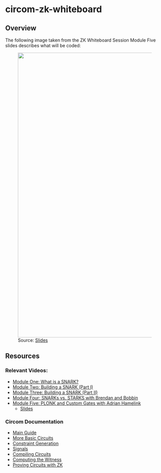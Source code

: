 # circom-zk-whiteboard
## Overview
The following image taken from the ZK Whiteboard Session Module Five slides describes what will be coded:
<figure>
    <img src="https://user-images.githubusercontent.com/25125141/199579706-89b2b9ee-19db-4015-b745-2d75736f9e58.png" width="900">
    <figcaption>Source: <a href="https://drive.google.com/file/d/1_lKJwZmWef6zpW2VViz5a2OeEfdTa4Uf/view?usp=sharing">Slides</a></figcaption>
</figure>

## Resources
### Relevant Videos:
- [Module One: What is a SNARK?](https://zkhack.dev/whiteboard/module-one/)
- [Module Two: Building a SNARK (Part I)](https://zkhack.dev/whiteboard/module-two/)
- [Module Three: Building a SNARK (Part II)](https://zkhack.dev/whiteboard/module-three/)
- [Module Four: SNARKs vs. STARKS with Brendan and Bobbin](https://zkhack.dev/whiteboard/module-four/)
- [Module Five: PLONK and Custom Gates with Adrian Hamelink](https://zkhack.dev/whiteboard/module-five)
  - [Slides](https://drive.google.com/file/d/1_lKJwZmWef6zpW2VViz5a2OeEfdTa4Uf/view?usp=sharing)
### Circom Documentation
- [Main Guide](https://docs.circom.io/)
- [More Basic Circuits](https://docs.circom.io/more-circuits/more-basic-circuits/)
- [Constraint Generation](https://docs.circom.io/circom-language/constraint-generation/)
- [Signals](https://docs.circom.io/circom-language/signals/)
- [Compiling Circuits](https://docs.circom.io/getting-started/compiling-circuits/)
- [Computing the Witness](https://docs.circom.io/getting-started/computing-the-witness/)
- [Proving Circuits with ZK](https://docs.circom.io/getting-started/proving-circuits/)
